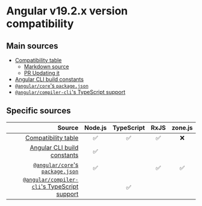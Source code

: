 # Angular v19.2.x version compatibility

## Main sources

- [Compatibility table] 
  - [Markdown source](https://github.com/angular/angular/blob/19.2.1/adev/src/content/reference/versions.md)
  - [PR Updating it](https://github.com/angular/angular/pull/60173)
- [Angular CLI build constants]
- [`@angular/core`'s `package.json`]
- [`@angular/compiler-cli`'s TypeScript support]

[Compatibility table]: https://angular.dev/reference/versions
[Angular CLI build constants]: https://github.com/angular/angular-cli/blob/19.2.0/constants.bzl
[`@angular/core`'s `package.json`]: https://github.com/angular/angular/blob/19.2.0/packages/core/package.json
[`@angular/compiler-cli`'s TypeScript support]: https://github.com/angular/angular/blob/19.2.0/packages/compiler-cli/src/typescript_support.ts#L12-L29

## Specific sources
|                                         Source | Node.js | TypeScript | RxJS | zone.js |
|-----------------------------------------------:| :-----: | :--------: | :--: | :-----: |
|                          [Compatibility table] |   ✅    |     ✅     |  ✅  |   ❌    |
|                  [Angular CLI build constants] |   ✅    |            |      |         |
|             [`@angular/core`'s `package.json`] |   ✅    |            |  ✅  |   ✅    |
| [`@angular/compiler-cli`'s TypeScript support] |         |     ✅     |      |         |
